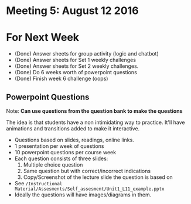 # Meeting 5: August 12 2016

# For Next Week

* (Done) Answer sheets for group activity (logic and chatbot)
* (Done) Answer sheets for Set 1 weekly challenges
* (Done) Answer sheets for Set 2 weekly challenges.
* (Done) Do 6 weeks worth of powerpoint questions
* (Done) Finish week 6 challenge (oops)

## Powerpoint Questions

Note: **Can use questions from the question bank to make the questions**

The idea is that students have a non intimidating way to practice. It'll have animations and transitions added to make it interactive.

* Questions based on slides, readings, online links.
* 1 presentation per week of questions
* 10 powerpoint questions per course week
* Each question consists of three slides:
	1. Multiple choice question
	2. Same question but with correct/incorrect indications
	3. Copy/Screenshot of the lecture slide the question is based on
* See `/Instructional Material/Assesments/Self_assesment/Unit1_L11_example.pptx`
* Ideally the questions will have images/diagrams in them.
